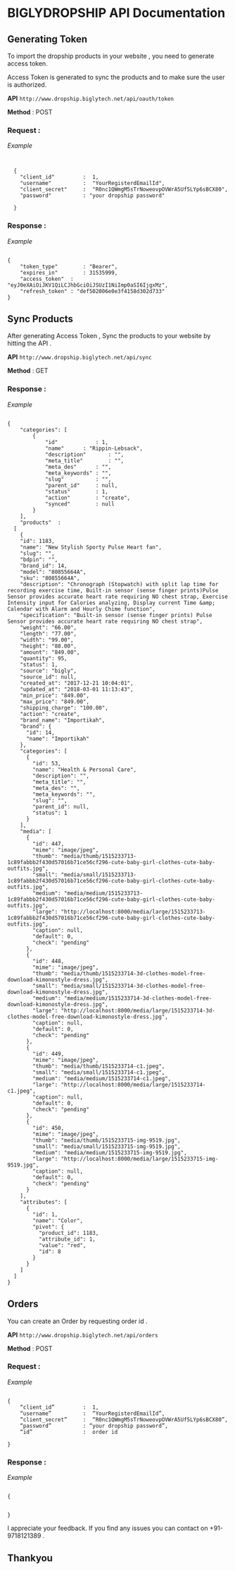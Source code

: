 # BIGLYDROPSHIP API Documentation

##  Generating Token 

To import the dropship products in your website , you need to generate access token.

Access Token is generated to sync the products and to make sure the user is authorized.

**API** `http://www.dropship.biglytech.net/api/oauth/token`

**Method** : POST

### Request :

_Example_

```


  {
    "client_id"         :  1,
    "username"          :  "YourRegisterdEmailId",
    "client_secret"     :  "R0nc1QWmgM5sTrNoweovpOVWrA5Uf5LYp6sBCX80",
    "password"          : "your dropship password"

  }
```


### Response :


_Example_

```

{
    "token_type"        : "Bearer",
    "expires_in"        : 31535999,
    "access_token"  : "eyJ0eXAiOiJKV1QiLCJhbGciOiJSUzI1NiImp0aSI6IjgxMz",
    "refresh_token" : "def502006e0e3f4158d302d733"
}
```



## Sync Products

After generating Access Token , Sync the products to your website by hitting the API .

**API** `http://www.dropship.biglytech.net/api/sync`

**Method** : GET

### Response :

_Example_

```

{
    "categories": [
        {
            "id"            : 1,
            "name"      : "Rippin-Lebsack",
            "description"       : "",
            "meta_title"        : "",
            "meta_des"      : "",
            "meta_keywords" : "",
            "slug"          : "",
            "parent_id"     : null,
            "status"        : 1,
            "action"        : "create",
            "synced"        : null
        }
    ],
    "products"  : 
  [
    {
    "id": 1183,
    "name": "New Stylish Sporty Pulse Heart fan",
    "slug": "",
    "bdpin": "",
    "brand_id": 14,
    "model": "80855664A",
    "sku": "80855664A",
    "description": "Chronograph (Stopwatch) with split lap time for recording exercise time, Built-in sensor (sense finger prints)Pulse Sensor provides accurate heart rate requiring NO chest strap, Exercise Intensity input for Calories analyzing, Display current Time &amp; Calendar with Alarm and Hourly Chime function",
    "specification": "Built-in sensor (sense finger prints) Pulse Sensor provides accurate heart rate requiring NO chest strap",
    "weight": "66.00",
    "length": "77.00",
    "width": "99.00",
    "height": "88.00",
    "amount": "849.00",
    "quantity": 95,
    "status": 1,
    "source": "bigly",
    "source_id": null,
    "created_at": "2017-12-21 10:04:01",
    "updated_at": "2018-03-01 11:13:43",
    "min_price": "849.00",
    "max_price": "849.00",
    "shipping_charge": "100.00",
    "action": "create",
    "brand_name": "Importikah",
    "brand": {
      "id": 14,
      "name": "Importikah"
    },
    "categories": [
      {
        "id": 53,
        "name": "Health & Personal Care",
        "description": "",
        "meta_title": "",
        "meta_des": "",
        "meta_keywords": "",
        "slug": "",
        "parent_id": null,
        "status": 1
      }
    ],
    "media": [
      {
        "id": 447,
        "mime": "image/jpeg",
        "thumb": "media/thumb/1515233713-1c89fabbb2f430d57016b71ce56cf296-cute-baby-girl-clothes-cute-baby-outfits.jpg",
        "small": "media/small/1515233713-1c89fabbb2f430d57016b71ce56cf296-cute-baby-girl-clothes-cute-baby-outfits.jpg",
        "medium": "media/medium/1515233713-1c89fabbb2f430d57016b71ce56cf296-cute-baby-girl-clothes-cute-baby-outfits.jpg",
        "large": "http://localhost:8000/media/large/1515233713-1c89fabbb2f430d57016b71ce56cf296-cute-baby-girl-clothes-cute-baby-outfits.jpg",
        "caption": null,
        "default": 0,
        "check": "pending"
      },
      {
        "id": 448,
        "mime": "image/jpeg",
        "thumb": "media/thumb/1515233714-3d-clothes-model-free-download-kimonostyle-dress.jpg",
        "small": "media/small/1515233714-3d-clothes-model-free-download-kimonostyle-dress.jpg",
        "medium": "media/medium/1515233714-3d-clothes-model-free-download-kimonostyle-dress.jpg",
        "large": "http://localhost:8000/media/large/1515233714-3d-clothes-model-free-download-kimonostyle-dress.jpg",
        "caption": null,
        "default": 0,
        "check": "pending"
      },
      {
        "id": 449,
        "mime": "image/jpeg",
        "thumb": "media/thumb/1515233714-c1.jpeg",
        "small": "media/small/1515233714-c1.jpeg",
        "medium": "media/medium/1515233714-c1.jpeg",
        "large": "http://localhost:8000/media/large/1515233714-c1.jpeg",
        "caption": null,
        "default": 0,
        "check": "pending"
      },
      {
        "id": 450,
        "mime": "image/jpeg",
        "thumb": "media/thumb/1515233715-img-9519.jpg",
        "small": "media/small/1515233715-img-9519.jpg",
        "medium": "media/medium/1515233715-img-9519.jpg",
        "large": "http://localhost:8000/media/large/1515233715-img-9519.jpg",
        "caption": null,
        "default": 0,
        "check": "pending"
      }
    ],
    "attributes": [
      {
        "id": 1,
        "name": "Color",
        "pivot": {
          "product_id": 1183,
          "attribute_id": 1,
          "value": "red",
          "id": 8
        }
      }
    ]
  ]
}
```


## Orders

You can create an Order by requesting order id . 

**API** `http://www.dropship.biglytech.net/api/orders`

**Method** : POST

### Request :

_Example_

```

{
    “client_id”         :  1,
    “username”          :  “YourRegisterdEmailId”,
    “client_secret”     :  “R0nc1QWmgM5sTrNoweovpOVWrA5Uf5LYp6sBCX80”,
    “password”          : “your dropship password”,
    “id”                :  order id

}
```


### Response : 

_Example_

```

{
    

}
```


I appreciate your feedback. If you find any issues you can contact on  +91-9718121389 .

## Thankyou

